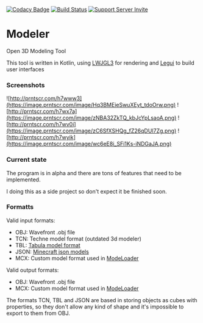 [![Codacy Badge](https://api.codacy.com/project/badge/Grade/56590355c739455e9311e0eda13935aa)](https://www.codacy.com/app/cout970/Modeler?utm_source=github.com&utm_medium=referral&utm_content=cout970/Modeler&utm_campaign=badger)
[![Build Status](https://travis-ci.org/cout970/Modeler.svg?branch=master)](https://travis-ci.org/cout970/Modeler)
[![Support Server Invite](https://img.shields.io/badge/Join-Magneticraft-7289DA.svg?style=flat-square)](https://discord.gg/EhYbA97)

# Modeler
Open 3D Modeling Tool 

This tool is written in Kotlin, using [LWJGL3](https://www.lwjgl.org/) for rendering and [Legui](https://github.com/cout970/legui) to build user interfaces

### Screenshots
![http://prntscr.com/h7www3](https://image.prntscr.com/image/Hq3BMEieSwuXEyt_tdoOrw.png)
![http://prntscr.com/h7wx7a](https://image.prntscr.com/image/zNBA32ZkTQ_kbJcYpLsaoA.png)
![http://prntscr.com/h7wv0i](https://image.prntscr.com/image/zC6SfXSHQg_fZ26qDUI7Zg.png)
![http://prntscr.com/h7wyik](https://image.prntscr.com/image/wc6eE8i_SFi1Ks-iNDGaJA.png)

### Current state
The program is in alpha and there are tons of features that need to be implemented.

I doing this as a side project so don't expect it be finished soon.

### Formatts
Valid input formats:
- OBJ: Wavefront .obj file
- TCN: Techne model format (outdated 3d modeler)
- TBL: [Tabula model format](https://github.com/iChun/Tabula)
- JSON: [Minecraft json models](https://minecraft.gamepedia.com/Model)
- MCX: Custom model format used in [ModeLoader](https://minecraft.curseforge.com/projects/modelloader)

Valid output formats:
- OBJ: Wavefront .obj file
- MCX: Custom model format used in [ModeLoader](https://minecraft.curseforge.com/projects/modelloader)

The formats TCN, TBL and JSON are based in storing objects as cubes with properties, so they don't allow any kind of shape and it's impossible to export to them from OBJ.
